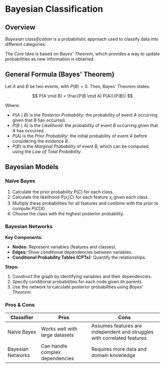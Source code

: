 # Bayesian Classification

## Overview

_Bayesian classification_ is a probabilistic approach used to classify data into different categories.

The _Core Idea_ is based on _Bayes' Theorem_, which provides a way to update probabilities as new information is obtained.

## General Formula (Bayes' Theorem)

Let $A$ and $B$ be two events, with $P(B) > 0$. Then, Bayes' Theorem states:

$$
P(A \mid B) = \frac{P(B \mid A) P(A)}{P(B)}
$$

Where:

- $P(A \mid B)$ is the _Posterior Probability_: the probability of event $A$ occurring given that $B$ has occurred.
- $P(B \mid A)$ is the _Likelihood_: the probability of event $B$ occurring given that $A$ has occurred.
- $P(A)$ is the _Prior Probability_: the initial probability of event $A$ before considering the evidence $B$.
- $P(B)$ is the _Marginal Probability_ of event $B$, which can be computed using the _Law of Total Probability_.

## Bayesian Models

### Naïve Bayes

1. Calculate the prior probability $P(C)$ for each class.
2. Calculate the likelihood $P(x_i|C)$ for each feature $x_i$ given each class.
3. Multiply these probabilities for all features and combine with the prior to compute $P(C|X)$.
4. Choose the class with the highest posterior probability.

### Bayesian Networks

**Key Components:**

- **Nodes:** Represent variables (features and classes).
- **Edges:** Show conditional dependencies between variables.
- **Conditional Probability Tables (CPTs):** Quantify the relationships.

**Steps:**

1. Construct the graph by identifying variables and their dependencies.
2. Specify conditional probabilities for each node given its parents.
3. Use the network to calculate posterior probabilities using _Bayes' Theorem_.

### Pros & Cons

| **Classifier** | **Pros** | **Cons** |
| - | - | - |
| Naïve Bayes | Works well with large datasets | Assumes features are independent and struggles with correlated features |
| Bayesian Networks | Can handle complex dependencies | Requires more data and domain knowledge |
